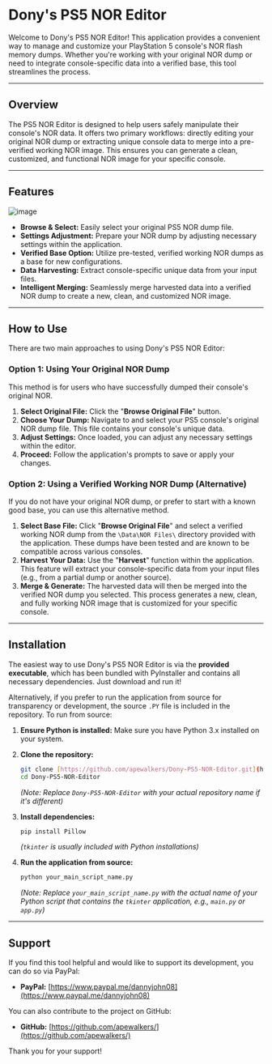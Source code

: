 # Dony's PS5 NOR Editor

Welcome to Dony's PS5 NOR Editor! This application provides a convenient way to manage and customize your PlayStation 5 console's NOR flash memory dumps. Whether you're working with your original NOR dump or need to integrate console-specific data into a verified base, this tool streamlines the process.

---

## Overview

The PS5 NOR Editor is designed to help users safely manipulate their console's NOR data. It offers two primary workflows: directly editing your original NOR dump or extracting unique console data to merge into a pre-verified working NOR image. This ensures you can generate a clean, customized, and functional NOR image for your specific console.

---

## Features
![image](https://github.com/user-attachments/assets/7d805b70-6fa2-44ec-842f-44484e9298e3)

* **Browse & Select:** Easily select your original PS5 NOR dump file.
* **Settings Adjustment:** Prepare your NOR dump by adjusting necessary settings within the application.
* **Verified Base Option:** Utilize pre-tested, verified working NOR dumps as a base for new configurations.
* **Data Harvesting:** Extract console-specific unique data from your input files.
* **Intelligent Merging:** Seamlessly merge harvested data into a verified NOR dump to create a new, clean, and customized NOR image.

---

## How to Use

There are two main approaches to using Dony's PS5 NOR Editor:

### Option 1: Using Your Original NOR Dump

This method is for users who have successfully dumped their console's original NOR.

1.  **Select Original File:** Click the "**Browse Original File**" button.
2.  **Choose Your Dump:** Navigate to and select your PS5 console's original NOR dump file. This file contains your console's unique data.
3.  **Adjust Settings:** Once loaded, you can adjust any necessary settings within the editor.
4.  **Proceed:** Follow the application's prompts to save or apply your changes.

### Option 2: Using a Verified Working NOR Dump (Alternative)

If you do not have your original NOR dump, or prefer to start with a known good base, you can use this alternative method.

1.  **Select Base File:** Click "**Browse Original File**" and select a verified working NOR dump from the `\Data\NOR Files\` directory provided with the application. These dumps have been tested and are known to be compatible across various consoles.
2.  **Harvest Your Data:** Use the "**Harvest**" function within the application. This feature will extract your console-specific data from your input files (e.g., from a partial dump or another source).
3.  **Merge & Generate:** The harvested data will then be merged into the verified NOR dump you selected. This process generates a new, clean, and fully working NOR image that is customized for your specific console.

---

## Installation

The easiest way to use Dony's PS5 NOR Editor is via the **provided executable**, which has been bundled with PyInstaller and contains all necessary dependencies. Just download and run it!

Alternatively, if you prefer to run the application from source for transparency or development, the source `.PY` file is included in the repository. To run from source:

1.  **Ensure Python is installed:** Make sure you have Python 3.x installed on your system.
2.  **Clone the repository:**
    ```bash
    git clone [https://github.com/apewalkers/Dony-PS5-NOR-Editor.git](https://github.com/apewalkers/Dony-PS5-NOR-Editor.git)
    cd Dony-PS5-NOR-Editor
    ```
    *(Note: Replace `Dony-PS5-NOR-Editor` with your actual repository name if it's different)*

3.  **Install dependencies:**
    ```bash
    pip install Pillow
    ```
    *(`tkinter` is usually included with Python installations)*

4.  **Run the application from source:**
    ```bash
    python your_main_script_name.py
    ```
    *(Note: Replace `your_main_script_name.py` with the actual name of your Python script that contains the `tkinter` application, e.g., `main.py` or `app.py`)*

---

## Support

If you find this tool helpful and would like to support its development, you can do so via PayPal:

* **PayPal:** [https://www.paypal.me/dannyjohn08](https://www.paypal.me/dannyjohn08)

You can also contribute to the project on GitHub:

* **GitHub:** [https://github.com/apewalkers/](https://github.com/apewalkers/)

Thank you for your support!

